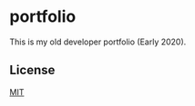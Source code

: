 # portfolio
This is my old developer portfolio (Early 2020).

## License
[MIT](https://choosealicense.com/licenses/mit/)
